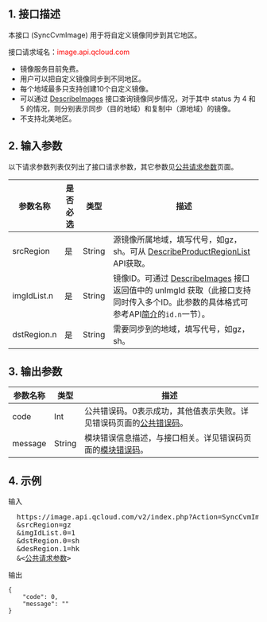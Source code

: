 ## 1. 接口描述
 
本接口 (SyncCvmImage) 用于将自定义镜像同步到其它地区。

接口请求域名：<font style="color:red">image.api.qcloud.com</font>

* 镜像服务目前免费。
* 用户可以把自定义镜像同步到不同地区。
* 每个地域最多只支持创建10个自定义镜像。
* 可以通过 [DescribeImages](http://tce.fsphere.cn/document/api/213/1272) 接口查询镜像同步情况，对于其中 status 为 4 和 5 的情况，则分别表示同步（目的地域）和复制中（源地域）的镜像。
* 不支持北美地区。

## 2. 输入参数

以下请求参数列表仅列出了接口请求参数，其它参数见[公共请求参数](/document/api/213/6976)页面。
 
| 参数名称 | 是否必选  | 类型 | 描述 |
|---------|---------|---------|---------|
| srcRegion| 是| String| 源镜像所属地域，填写代号，如gz，sh。可从 [DescribeProductRegionList](http://tce.fsphere.cn/doc/api/229/1286) API获取。
| imgIdList.n| 是| String| 镜像ID。可通过 [DescribeImages](/document/product/213/1272) 接口返回值中的 unImgId 获取（此接口支持同时传入多个ID。此参数的具体格式可参考API[简介](http://tce.fsphere.cn/doc/api/229/568)的`id.n`一节）。
| dstRegion.n| 是| String| 需要同步到的地域，填写代号，如gz，sh。|


## 3. 输出参数
| 参数名称 | 类型 | 描述 |
|---------|---------|---------|
| code | Int | 公共错误码。0表示成功，其他值表示失败。详见错误码页面的[公共错误码](http://tce.fsphere.cn/doc/api/372/%E9%94%99%E8%AF%AF%E7%A0%81#1.E3.80.81.E5.85.AC.E5.85.B1.E9.94.99.E8.AF.AF.E7.A0.81)。|
| message | String | 模块错误信息描述，与接口相关。详见错误码页面的[模块错误码](http://tce.fsphere.cn/doc/api/372/%E9%94%99%E8%AF%AF%E7%A0%81#2.E3.80.81.E6.A8.A1.E5.9D.97.E9.94.99.E8.AF.AF.E7.A0.81)。|
 

## 4. 示例
 
输入
<pre>
  https://image.api.qcloud.com/v2/index.php?Action=SyncCvmImage
  &srcRegion=gz
  &imgIdList.0=1
  &dstRegion.0=sh
  &desRegion.1=hk
  &<<a href="http://tce.fsphere.cn/doc/api/229/6976">公共请求参数</a>>
</pre>

输出
```
{
    "code": 0,
    "message": ""
}
```






